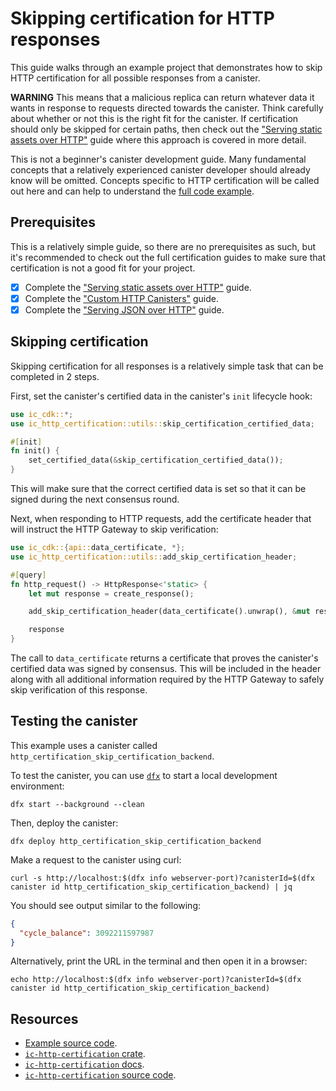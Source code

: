 # Skipping certification for HTTP responses

This guide walks through an example project that demonstrates how to skip HTTP certification for all possible responses from a canister.

**WARNING** This means that a malicious replica can return whatever data it wants in response to requests directed towards the canister. Think carefully about whether or not this is the right fit for the canister. If certification should only be skipped for certain paths, then check out the ["Serving static assets over HTTP"](https://internetcomputer.org/docs/building-apps/network-features/using-http/http-certification/serving-static-assets-over-http) guide where this approach is covered in more detail.

This is not a beginner's canister development guide. Many fundamental concepts that a relatively experienced canister developer should already know will be omitted. Concepts specific to HTTP certification will be called out here and can help to understand the [full code example](https://github.com/dfinity/response-verification/tree/main/examples/http-certification/skip-certification).

## Prerequisites

This is a relatively simple guide, so there are no prerequisites as such, but it's recommended to check out the full certification guides to make sure that certification is not a good fit for your project.

- [x] Complete the ["Serving static assets over HTTP"](https://internetcomputer.org/docs/building-apps/network-features/using-http/http-certification/serving-static-assets-over-http) guide.
- [x] Complete the ["Custom HTTP Canisters"](https://internetcomputer.org/docs/building-apps/network-features/using-http/http-certification/custom-http-canisters) guide.
- [x] Complete the ["Serving JSON over HTTP"](https://internetcomputer.org/docs/building-apps/network-features/using-http/http-certification/serving-json-over-http) guide.

## Skipping certification

Skipping certification for all responses is a relatively simple task that can be completed in 2 steps.

First, set the canister's certified data in the canister's `init` lifecycle hook:

```rust
use ic_cdk::*;
use ic_http_certification::utils::skip_certification_certified_data;

#[init]
fn init() {
    set_certified_data(&skip_certification_certified_data());
}
```

This will make sure that the correct certified data is set so that it can be signed during the next consensus round.

Next, when responding to HTTP requests, add the certificate header that will instruct the HTTP Gateway to skip verification:

```rust
use ic_cdk::{api::data_certificate, *};
use ic_http_certification::utils::add_skip_certification_header;

#[query]
fn http_request() -> HttpResponse<'static> {
    let mut response = create_response();

    add_skip_certification_header(data_certificate().unwrap(), &mut response);

    response
}
```

The call to `data_certificate` returns a certificate that proves the canister's certified data was signed by consensus. This will be included in the header along with all additional information required by the HTTP Gateway to safely skip verification of this response.

## Testing the canister

This example uses a canister called `http_certification_skip_certification_backend`.

To test the canister, you can use [`dfx`](https://internetcomputer.org/docs/building-apps/getting-started/install) to start a local development environment:

```shell
dfx start --background --clean
```

Then, deploy the canister:

```shell
dfx deploy http_certification_skip_certification_backend
```

Make a request to the canister using curl:

```shell
curl -s http://localhost:$(dfx info webserver-port)?canisterId=$(dfx canister id http_certification_skip_certification_backend) | jq
```

You should see output similar to the following:

```json
{
  "cycle_balance": 3092211597987
}
```

Alternatively, print the URL in the terminal and then open it in a browser:

```shell
echo http://localhost:$(dfx info webserver-port)?canisterId=$(dfx canister id http_certification_skip_certification_backend)
```

## Resources

- [Example source code](https://github.com/dfinity/response-verification/tree/main/examples/http-certification/skip-certification).
- [`ic-http-certification` crate](https://crates.io/crates/ic-http-certification).
- [`ic-http-certification` docs](https://docs.rs/ic-http-certification/latest/ic_http_certification).
- [`ic-http-certification` source code](https://github.com/dfinity/response-verification/tree/main/packages/ic-http-certification).
